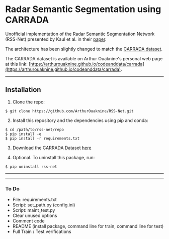 # Radar Semantic Segmentation using CARRADA

Unofficial implementation of the Radar Semantic Segmentation Network (RSS-Net) presented by Kaul et al. in their [paper](https://arxiv.org/abs/2004.03451).

The architecture has been slightly changed to match the [CARRADA dataset](https://arxiv.org/abs/2005.01456).

The CARRADA dataset is available on Arthur Ouaknine's personal web page at this link: [https://arthurouaknine.github.io/codeanddata/carrada](https://arthurouaknine.github.io/codeanddata/carrada).

---

## Installation

1. Clone the repo:
```
$ git clone https://github.com/ArthurOuaknine/RSS-Net.git
```

2. Install this repository and the dependencies using pip and conda:
```
$ cd /path/to/rss-net/repo
$ pip install -e
$ pip install -r requirements.txt
```

3. Download the CARRADA Dataset [here](https://arthurouaknine.github.io/codeanddata/carrada)

4. Optional. To uninstall this package, run:
```
$ pip uninstall rss-net
```
---

---
### To Do
+ File: requirements.txt
+ Script: set_path.py (config.ini)
+ Script: maint_test.py
+ Clear unused options
+ Comment code
+ README (install package, command line for train, command line for test)
+ Full Train / Test verifications